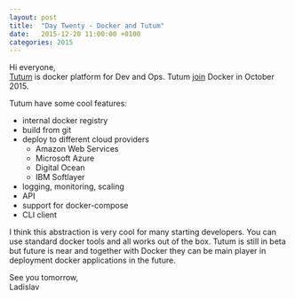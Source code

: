 ```yaml
---
layout: post
title:  "Day Twenty - Docker and Tutum"
date:   2015-12-20 11:00:00 +0100
categories: 2015
---
```

Hi everyone,<br>
[Tutum](https://www.tutum.co/) is docker platform for Dev and Ops. Tutum [join](http://blog.tutum.co/2015/10/21/docker-tutum/) Docker in October 2015.

Tutum have some cool features:

- internal docker registry
- build from git
- deploy to different cloud providers
  - Amazon Web Services
  - Microsoft Azure
  - Digital Ocean
  - IBM Softlayer
- logging, monitoring, scaling
- API
- support for docker-compose
- CLI client

I think this abstraction is very cool for many starting developers. You can use standard docker tools and all works out of the box. Tutum is still in beta but future is near and together with Docker they can be main player in deployment docker applications in the future.

See you tomorrow,<br>
Ladislav
